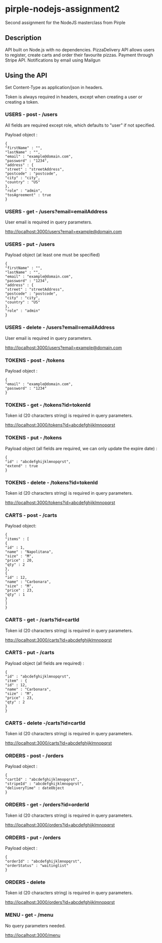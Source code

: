 # pirple-nodejs-assignment2

Second assignment for the NodeJS masterclass from Pirple

## Description

API built on Node.js with no dependencies. PizzaDelivery API allows users to register, create carts and order their favourite pizzas. Payment through Stripe API. Notifications by email using Mailgun

## Using the API

Set Content-Type as application/json in headers.

Token is always required in headers, except when creating a user or creating a token.

### USERS - post - /users

All fields are required except role, which defaults to "user" if not specified.

Payload object :

```
{
"firstName" : "",
"lastName" : "",
"email" : "example@domain.com",
"password" : "1234",
"address" : {
"street" : "streetAddress",
"postcode" : "postcode",
"city" : "city",
"country" : "US"
},
"role" : "admin",
"tosAgreement" : true
}
```

### USERS - get - /users?email=emailAddress

User email is required in query parameters.

[http://localhost:3000/users?email=example@domain.com](http://localhost:3000/users?email=example@domain.com)

### USERS - put - /users

Payload object \(at least one must be specified\)

```
{
"firstName" : "",
"lastName" : "",
"email" : "example@domain.com",
"password" : "1234",
"address" : {
"street" : "streetAddress",
"postcode" : "postcode",
"city" : "city",
"country" : "US"
},
"role" : "admin"
}
```

### USERS - delete - /users?email=emailAddress

User email is required in query parameters.

[http://localhost:3000/users?email=example@domain.com](http://localhost:3000/users?email=example@domain.com)

### TOKENS - post - /tokens

Payload object :

```
{
"email" : "example@domain.com",
"password" : "1234"
}
```

### TOKENS - get - /tokens?id=tokenId

Token id \(20 characters string\) is required in query parameters.

[http://localhost:3000/tokens?id=abcdefghijklmnopqrst](http://localhost:3000/tokens?id=abcdefghijklmnopqrst)

### TOKENS - put - /tokens

Payload object \(all fields are required, we can only update the expire date\) :

```
{
"id" : "abcdefghijklmnopqrst",
"extend" : true
}
```

### TOKENS - delete - /tokens?id=tokenId

Token id \(20 characters string\) is required in query parameters.

[http://localhost:3000/tokens?id=abcdefghijklmnopqrst](http://localhost:3000/tokens?id=abcdefghijklmnopqrst)

### CARTS - post - /carts

Payload object:

```
{
"items" : [
{
"id" : 1,
"name" : "Napolitana",
"size" : "M",
"price" : 20,
"qty" : 2
},
{
"id" : 12,
"name" : "Carbonara",
"size" : "M",
"price" : 23,
"qty" : 1
}
]
}
```

### CARTS - get - /carts?id=cartId

Token id \(20 characters string\) is required in query parameters.

[http://localhost:3000/carts?id=abcdefghijklmnopqrst](http://localhost:3000/tokens?id=abcdefghijklmnopqrst)

### CARTS - put - /carts

Payload object \(all fields are required\) :

```
{
"id" : "abcdefghijklmnopqrst",
"item" : {
"id" : 12,
"name" : "Carbonara",
"size" : "M",
"price" : 23,
"qty" : 2
}
}
```

### CARTS - delete -/carts?id=cartId

Token id \(20 characters string\) is required in query parameters.

[http://localhost:3000/carts?id=abcdefghijklmnopqrst](http://localhost:3000/tokens?id=abcdefghijklmnopqrst)

### ORDERS - post - /orders

Payload object :

```
{
"cartId" : "abcdefghijklmnopqrst",
"stripeId" : "abcdefghijklmnopqrst",
"deliveryTime" : dateObject
}
```

### ORDERS - get - /orders?id=orderId

Token id \(20 characters string\) is required in query parameters.

[http://localhost:3000/orders?id=abcdefghijklmnopqrst](http://localhost:3000/tokens?id=abcdefghijklmnopqrst)

### ORDERS - put - /orders

Payload object :

```
{
"orderId" : "abcdefghijklmnopqrst",
"orderStatus" : "waitinglist"
}
```

### ORDERS - delete

Token id \(20 characters string\) is required in query parameters.

[http://localhost:3000/orders?id=abcdefghijklmnopqrst](http://localhost:3000/tokens?id=abcdefghijklmnopqrst)

### MENU - get - /menu

No query parameters needed.

[http://localhost:3000/menu](http://localhost:3000/menu)
